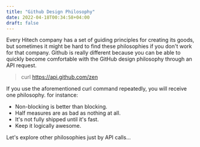 ```yaml
---
title: "Github Design Philosophy"
date: 2022-04-18T00:34:58+04:00
draft: false
---
```


Every Hitech company has a set of guiding principles for creating its goods, but sometimes it might be hard to find these philosophies 
if you don't work for that company. Github is really different because you can be able to quickly become 
comfortable with the GitHub design philosophy through an API request.

> curl https://api.github.com/zen

If you use the aforementioned curl command repeatedly, you will receive one philosophy. for instance:

* Non-blocking is better than blocking.
* Half measures are as bad as nothing at all.
* It's not fully shipped until it's fast.
* Keep it logically awesome.


Let's explore other philosophies just by API calls...
